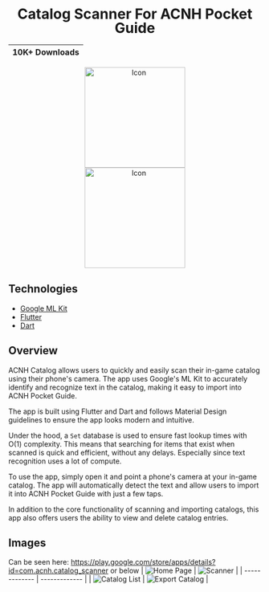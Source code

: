 <h1 align="center" style="font-size:28px; line-height:1"><b>Catalog Scanner For ACNH Pocket Guide</b></h1>
<div align="center" style="font-size:18px">

| 10K+ Downloads |
| :-------------: |

</div>
<a href="https://play.google.com/store/apps/details?id=com.acnh.catalog_scanner">
  <div align="center">
    <img alt="Icon" src="Promotion/app-icon-store.png" width="200px">
  </div>
</a>
<a href="https://play.google.com/store/apps/details?id=com.acnh.catalog_scanner">
  <div align="center">
    <img alt="Icon" src="Promotion/google-play-badge.png" width="200px">
  </div>
</a>

## Technologies
* [Google ML Kit](https://developers.google.com/ml-kit)
* [Flutter](https://flutter.dev/)
* [Dart](https://dart.dev/)

## Overview
ACNH Catalog allows users to quickly and easily scan their in-game catalog using their phone's camera. The app uses Google's ML Kit to accurately identify and recognize text in the catalog, making it easy to import into ACNH Pocket Guide.

The app is built using Flutter and Dart and follows Material Design guidelines to ensure the app looks modern and intuitive.

Under the hood, a `Set` database is used to ensure fast lookup times with O(1) complexity. This means that searching for items that exist when scanned is quick and efficient, without any delays. Especially since text recognition uses a lot of compute.

To use the app, simply open it and point a phone's camera at your in-game catalog. The app will automatically detect the text and allow users to import it into ACNH Pocket Guide with just a few taps.

In addition to the core functionality of scanning and importing catalogs, this app also offers users the ability to view and delete catalog entries.

## Images
Can be seen here: https://play.google.com/store/apps/details?id=com.acnh.catalog_scanner or below
| ![Home Page](Promotion/Home.png) | ![Scanner](Promotion/Scanner.png) | 
| ------------- | ------------- |
| ![Catalog List](Promotion/Catalog%20List.png) | ![Export Catalog](Promotion/Export%20Catalog.png) |
